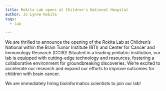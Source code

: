 ```yaml
---
title: Rokita Lab opens at Children's National Hospital
author: Jo Lynne Rokita
tags:
  - lab

---
```


We are thrilled to announce the opening of the Rokita Lab at Children’s National within the Brain Tumor Institute (BTI) and Center for Cancer and Immunology Research (CCIR)! 
Situated in a leading pediatric institution, our lab is equipped with cutting-edge technology and resources, fostering a collaborative environment for groundbreaking discoveries. 
We’re excited to accelerate our research and expand our efforts to improve outcomes for children with brain cancer.

We are immediately hiring bioinformatics scientists to join our lab!
